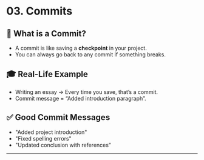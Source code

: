 # 03. Commits

## 📝 What is a Commit?
- A commit is like saving a **checkpoint** in your project.
- You can always go back to any commit if something breaks.

## 🎓 Real-Life Example
- Writing an essay → Every time you save, that’s a commit.  
- Commit message = “Added introduction paragraph”.

## ✅ Good Commit Messages
- "Added project introduction"
- "Fixed spelling errors"
- "Updated conclusion with references"

---

